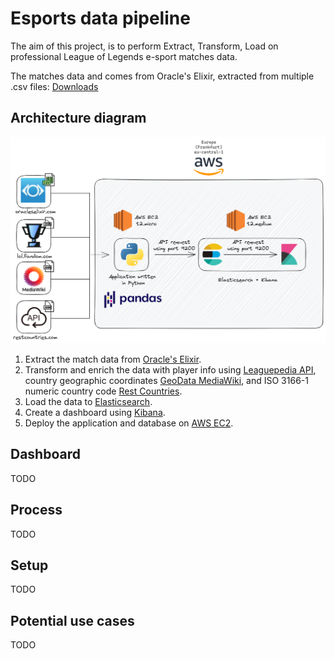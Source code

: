 # Esports data pipeline

The aim of this project, is to perform Extract, Transform, Load on professional League of Legends e-sport matches data.



The matches data and  comes from Oracle's Elixir, extracted from multiple .csv files: 
[Downloads](https://oracleselixir.com/tools/downloads) 

[//]: # (The data contains 26 million user ratings of over 270,000 users on a collection of over 45,000 movies.)






## Architecture diagram

![Architecture diagram](images/architecture_diagram_v2.png) 

1. Extract the match data from [Oracle's Elixir](https://oracleselixir.com/tools/downloads).
2. Transform and enrich the data with player info using [Leaguepedia API](https://lol.fandom.com/wiki/Help:Leaguepedia_API), country geographic coordinates [GeoData MediaWiki](https://www.mediawiki.org/wiki/Extension:GeoData), and ISO 3166-1 numeric country code [Rest Countries](https://gitlab.com/amatos/rest-countries).
3. Load the data to [Elasticsearch](https://www.elastic.co/guide/en/elasticsearch/reference/current/index.html).
4. Create a dashboard using [Kibana](https://www.elastic.co/guide/en/kibana/master/index.html). 
5. Deploy the application and database on [AWS EC2](https://aws.amazon.com/ec2/).

## Dashboard
TODO
## Process 
TODO

[//]: # (Najwazniejse mozliwosci konfiguracji, czyli np lata z plikami csv, limits, etc etc)

[//]: # (opisaywac funkcje opisac jak dla )

[//]: # (Pobieram data frame w klasie GetData)


## Setup
TODO

[//]: # (wrzuc link do instalacji elastica)

[//]: # (instalacja kibany)

[//]: # (index+mapping)

[//]: # (wrzucanie do bazy)

## Potential use cases
TODO



